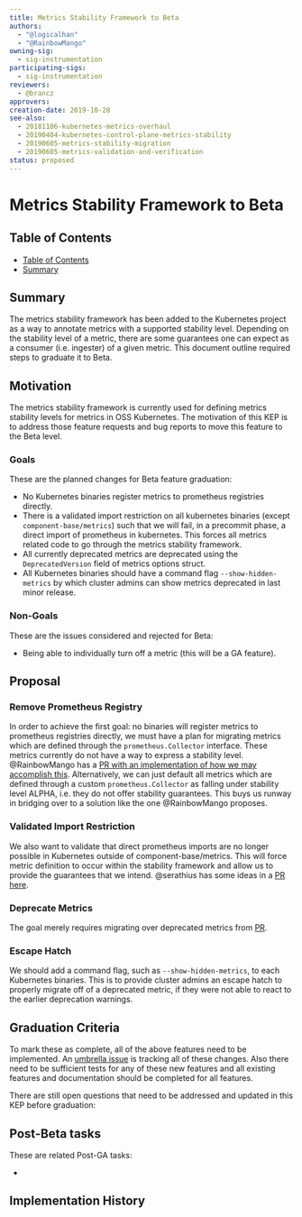 ```yaml
---
title: Metrics Stability Framework to Beta
authors:
  - "@logicalhan"
  - "@RainbowMango"
owning-sig:
  - sig-instrumentation
participating-sigs:
  - sig-instrumentation
reviewers:
  - @brancz
approvers:
creation-date: 2019-10-28
see-also:
  - 20181106-kubernetes-metrics-overhaul
  - 20190404-kubernetes-control-plane-metrics-stability
  - 20190605-metrics-stability-migration
  - 20190605-metrics-validation-and-verification
status: proposed
---
```


# Metrics Stability Framework to Beta

## Table of Contents

* [Table of Contents](#table-of-contents)
* [Summary](#summary)

## Summary

The metrics stability framework has been added to the Kubernetes project as a way to annotate metrics with a supported stability level. Depending on the stability level of a metric, there are some guarantees one can expect as a consumer (i.e. ingester) of a given metric. This document outline required steps to graduate it to Beta.

## Motivation

The metrics stability framework is currently used for defining metrics stability levels for metrics in OSS Kubernetes. The motivation
of this KEP is to address those feature requests and bug reports to move this feature to the Beta level.

### Goals

These are the planned changes for Beta feature graduation:

* No Kubernetes binaries register metrics to prometheus registries directly.
* There is a validated import restriction on all kubernetes binaries (except `component-base/metrics`) such that we will fail, in a precommit phase, a direct import of prometheus in kubernetes. This forces all metrics related code to go through the metrics stability framework.
* All currently deprecated metrics are deprecated using the `DeprecatedVersion` field of metrics options struct.
* All Kubernetes binaries should have a command flag `--show-hidden-metrics` by which cluster admins can show metrics deprecated in last minor release.  

### Non-Goals

These are the issues considered and rejected for Beta:

* Being able to individually turn off a metric (this will be a GA feature).

## Proposal

### Remove Prometheus Registry
In order to achieve the first goal: no binaries will register metrics to prometheus registries directly, we must have a plan for migrating metrics which are defined through the `prometheus.Collector` interface. These metrics currently do not have a way to express a stability level. @RainbowMango has a [PR with an implementation of how we may accomplish this](https://github.com/kubernetes/kubernetes/pull/83062/). Alternatively, we can just default all metrics which are defined through a custom `prometheus.Collector` as falling under stability level ALPHA, i.e. they do not offer stability guarantees. This buys us runway in bridging over to a solution like the one @RainbowMango proposes.

### Validated Import Restriction
We also want to validate that direct prometheus imports are no longer possible in Kubernetes outside of component-base/metrics. This will force metric definition to occur within the stability framework and allow us to provide the guarantees that we intend. @serathius has some ideas in a [PR here](https://github.com/kubernetes/kubernetes/pull/84302).

### Deprecate Metrics
The goal merely requires migrating over deprecated metrics from [PR](tdb).

### Escape Hatch
We should add a command flag, such as `--show-hidden-metrics`, to each Kubernetes binaries.
This is to provide cluster admins an escape hatch to properly migrate off of a deprecated metric, if they were not able to react to the earlier deprecation warnings.


## Graduation Criteria

To mark these as complete, all of the above features need to be implemented.
An [umbrella issue](https://github.com/kubernetes/kubernetes/issues/tdb) is tracking all of these changes.
Also there need to be sufficient tests for any of these new features and all existing features and documentation should be completed for all features.

There are still open questions that need to be addressed and updated in this KEP before graduation:

## Post-Beta tasks

These are related Post-GA tasks:

*

## Implementation History


